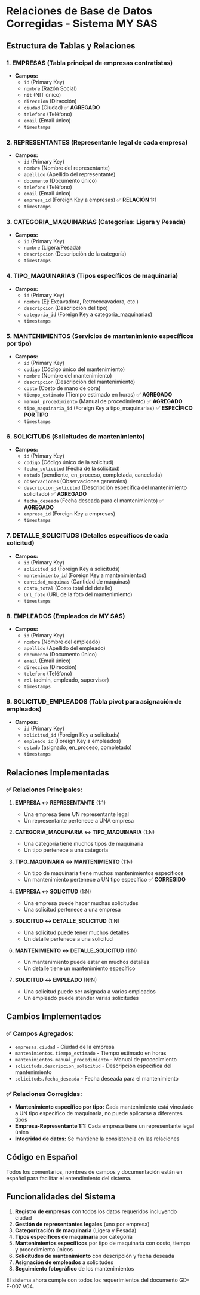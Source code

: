# Relaciones de Base de Datos Corregidas - Sistema MY SAS

## Estructura de Tablas y Relaciones

### 1. **EMPRESAS** (Tabla principal de empresas contratistas)
- **Campos:**
  - `id` (Primary Key)
  - `nombre` (Razón Social)
  - `nit` (NIT único)
  - `direccion` (Dirección)
  - `ciudad` (Ciudad) ✅ **AGREGADO**
  - `telefono` (Teléfono)
  - `email` (Email único)
  - `timestamps`

### 2. **REPRESENTANTES** (Representante legal de cada empresa)
- **Campos:**
  - `id` (Primary Key)
  - `nombre` (Nombre del representante)
  - `apellido` (Apellido del representante)
  - `documento` (Documento único)
  - `telefono` (Teléfono)
  - `email` (Email único)
  - `empresa_id` (Foreign Key a empresas) ✅ **RELACIÓN 1:1**
  - `timestamps`

### 3. **CATEGORIA_MAQUINARIAS** (Categorías: Ligera y Pesada)
- **Campos:**
  - `id` (Primary Key)
  - `nombre` (Ligera/Pesada)
  - `descripcion` (Descripción de la categoría)
  - `timestamps`

### 4. **TIPO_MAQUINARIAS** (Tipos específicos de maquinaria)
- **Campos:**
  - `id` (Primary Key)
  - `nombre` (Ej: Excavadora, Retroexcavadora, etc.)
  - `descripcion` (Descripción del tipo)
  - `categoria_id` (Foreign Key a categoria_maquinarias)
  - `timestamps`

### 5. **MANTENIMIENTOS** (Servicios de mantenimiento específicos por tipo)
- **Campos:**
  - `id` (Primary Key)
  - `codigo` (Código único del mantenimiento)
  - `nombre` (Nombre del mantenimiento)
  - `descripcion` (Descripción del mantenimiento)
  - `costo` (Costo de mano de obra)
  - `tiempo_estimado` (Tiempo estimado en horas) ✅ **AGREGADO**
  - `manual_procedimiento` (Manual de procedimiento) ✅ **AGREGADO**
  - `tipo_maquinaria_id` (Foreign Key a tipo_maquinarias) ✅ **ESPECÍFICO POR TIPO**
  - `timestamps`

### 6. **SOLICITUDS** (Solicitudes de mantenimiento)
- **Campos:**
  - `id` (Primary Key)
  - `codigo` (Código único de la solicitud)
  - `fecha_solicitud` (Fecha de la solicitud)
  - `estado` (pendiente, en_proceso, completada, cancelada)
  - `observaciones` (Observaciones generales)
  - `descripcion_solicitud` (Descripción específica del mantenimiento solicitado) ✅ **AGREGADO**
  - `fecha_deseada` (Fecha deseada para el mantenimiento) ✅ **AGREGADO**
  - `empresa_id` (Foreign Key a empresas)
  - `timestamps`

### 7. **DETALLE_SOLICITUDS** (Detalles específicos de cada solicitud)
- **Campos:**
  - `id` (Primary Key)
  - `solicitud_id` (Foreign Key a solicituds)
  - `mantenimiento_id` (Foreign Key a mantenimientos)
  - `cantidad_maquinas` (Cantidad de máquinas)
  - `costo_total` (Costo total del detalle)
  - `Url_foto` (URL de la foto del mantenimiento)
  - `timestamps`

### 8. **EMPLEADOS** (Empleados de MY SAS)
- **Campos:**
  - `id` (Primary Key)
  - `nombre` (Nombre del empleado)
  - `apellido` (Apellido del empleado)
  - `documento` (Documento único)
  - `email` (Email único)
  - `direccion` (Dirección)
  - `telefono` (Teléfono)
  - `rol` (admin, empleado, supervisor)
  - `timestamps`

### 9. **SOLICITUD_EMPLEADOS** (Tabla pivot para asignación de empleados)
- **Campos:**
  - `id` (Primary Key)
  - `solicitud_id` (Foreign Key a solicituds)
  - `empleado_id` (Foreign Key a empleados)
  - `estado` (asignado, en_proceso, completado)
  - `timestamps`

## Relaciones Implementadas

### ✅ **Relaciones Principales:**

1. **EMPRESA ↔ REPRESENTANTE** (1:1)
   - Una empresa tiene UN representante legal
   - Un representante pertenece a UNA empresa

2. **CATEGORIA_MAQUINARIA ↔ TIPO_MAQUINARIA** (1:N)
   - Una categoría tiene muchos tipos de maquinaria
   - Un tipo pertenece a una categoría

3. **TIPO_MAQUINARIA ↔ MANTENIMIENTO** (1:N)
   - Un tipo de maquinaria tiene muchos mantenimientos específicos
   - Un mantenimiento pertenece a UN tipo específico ✅ **CORREGIDO**

4. **EMPRESA ↔ SOLICITUD** (1:N)
   - Una empresa puede hacer muchas solicitudes
   - Una solicitud pertenece a una empresa

5. **SOLICITUD ↔ DETALLE_SOLICITUD** (1:N)
   - Una solicitud puede tener muchos detalles
   - Un detalle pertenece a una solicitud

6. **MANTENIMIENTO ↔ DETALLE_SOLICITUD** (1:N)
   - Un mantenimiento puede estar en muchos detalles
   - Un detalle tiene un mantenimiento específico

7. **SOLICITUD ↔ EMPLEADO** (N:N)
   - Una solicitud puede ser asignada a varios empleados
   - Un empleado puede atender varias solicitudes

## Cambios Implementados

### ✅ **Campos Agregados:**
- `empresas.ciudad` - Ciudad de la empresa
- `mantenimientos.tiempo_estimado` - Tiempo estimado en horas
- `mantenimientos.manual_procedimiento` - Manual de procedimiento
- `solicituds.descripcion_solicitud` - Descripción específica del mantenimiento
- `solicituds.fecha_deseada` - Fecha deseada para el mantenimiento

### ✅ **Relaciones Corregidas:**
- **Mantenimiento específico por tipo:** Cada mantenimiento está vinculado a UN tipo específico de maquinaria, no puede aplicarse a diferentes tipos
- **Empresa-Representante 1:1:** Cada empresa tiene un representante legal único
- **Integridad de datos:** Se mantiene la consistencia en las relaciones

## Código en Español

Todos los comentarios, nombres de campos y documentación están en español para facilitar el entendimiento del sistema.

## Funcionalidades del Sistema

1. **Registro de empresas** con todos los datos requeridos incluyendo ciudad
2. **Gestión de representantes legales** (uno por empresa)
3. **Categorización de maquinaria** (Ligera y Pesada)
4. **Tipos específicos de maquinaria** por categoría
5. **Mantenimientos específicos** por tipo de maquinaria con costo, tiempo y procedimiento únicos
6. **Solicitudes de mantenimiento** con descripción y fecha deseada
7. **Asignación de empleados** a solicitudes
8. **Seguimiento fotográfico** de los mantenimientos

El sistema ahora cumple con todos los requerimientos del documento GD-F-007 V04.
